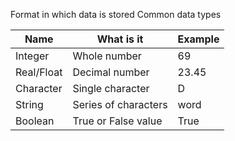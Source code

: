 Format in which data is stored
Common data types

Name| What is it| Example
---|---|---
Integer| Whole number| 69
Real/Float| Decimal number| 23.45
Character| Single character| D
String| Series of characters| word
Boolean| True or False value| True

